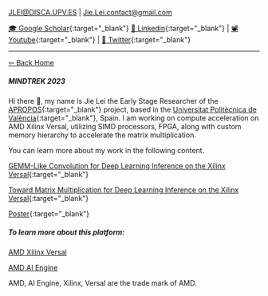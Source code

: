 JLEI@DISCA.UPV.ES | Jie.Lei.contact@gmail.com 
 
 [🎓 Google Scholar](https://scholar.google.com/citations?user=g0nZZiMAAAAJ&hl=en&oi=ao){:target="_blank"} 
 [💼 Linkedin](https://www.linkedin.com/in/jie-l-142889139/){:target="_blank"} 
| [📽 Youtube](https://www.youtube.com/channel/UCbG3LTzpZPVncPePOpqxW9w){:target="_blank"}    |   [🐧 Twitter](https://twitter.com/That_JieLei){:target="_blank"}

---

[⇦ Back Home](https://jiegh.github.io/about/)

##### **MINDTREK 2023**

 Hi there 👋, my name is Jie Lei the Early Stage Researcher of the [APROPOS](https://www.apropos-itn.eu/){:target="_blank"} project, based in the [Universitat Politècnica de València](https://www.upv.es/){:target="_blank"}, Spain. I am working on compute acceleration on AMD Xilinx Versal, utilizing SIMD processors, FPGA, along with custom memory hierarchy to accelerate the matrix multiplication. 

 You can learn more about my work in the following content.

[GEMM-Like Convolution for Deep Learning Inference on the Xilinx Versal](https://zenodo.org/record/8309224){:target="_blank"}

[Toward Matrix Multiplication for Deep Learning Inference on the Xilinx Versal](https://zenodo.org/record/8009676){:target="_blank"}


[Poster](https://github.com/JieGH/about/raw/d60e16e2edb045a473c70a8203b3ce8c6ffb8bfd/H32023/2023_H3_Convolution_on_Versal.pdf){:target="_blank"}


##### To learn more about this platform:

[AMD Xilinx Versal](https://docs.xilinx.com/v/u/en-US/wp505-versal-acap)

[AMD AI Engine](https://docs.xilinx.com/v/u/en-US/wp506-ai-engine)

AMD, AI Engine, Xilinx, Versal are the trade mark of AMD.

